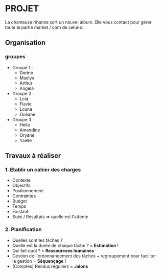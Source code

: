 # PROJET

La chanteuse rihanna sort un nouvel album. Elle vous contact pour gérer toute la partie market / com de celui-ci.

## Organisation

### groupes

- Groupe 1 :
  - Dorine
  - Maelys
  - Arthur
  - Angela
- Groupe 2 :
  - Lola
  - Flavie
  - Louna
  - Océane
- Groupe 3 :
  - Helia
  - Amandine
  - Oryane
  - Yaelle

## Travaux à réaliser

### 1. Etablir un cahier des charges

- Contexte
- Objectifs
- Positionnement
- Contraintes
- Budget
- Temps
- Existant
- Suivi / Résultats => quelle est l'attente

### 2. Planification

- Quelles sont les tâches ?
- Quelle est la durée de chaque tâche ? = **Estimation** !
- Qui fait quoi ? = **Ressourcees humaines**
- Gestion de l'ordonnancement des tâches + regroupement pour faciliter la gestion = **Séquençage** !
- (Comptes) Rendus réguliers = **Jalons**





